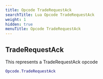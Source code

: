 ```yaml
---
title: Opcode TradeRequestAck
searchTitle: Lua Opcode TradeRequestAck
weight: 1
hidden: true
menuTitle: Opcode TradeRequestAck
---
```

## TradeRequestAck

This represents a TradeRequestAck opcode
```lua
Opcode.TradeRequestAck
```